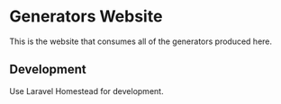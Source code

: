 # Generators Website

This is the website that consumes all of the generators produced here.

## Development

Use Laravel Homestead for development.
